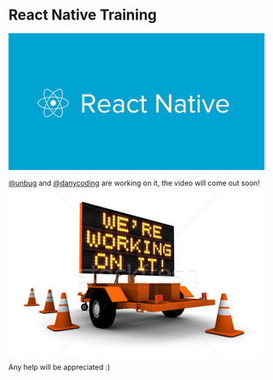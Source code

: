 # React Native Training
![](344067-reactive-native.jpg)

[@unbug](https://github.com/unbug) and [@danycoding](https://github.com/danycoding) are working on it, the video will come out soon!

![](QQ20160627-1.png)

Any help will be appreciated :)
